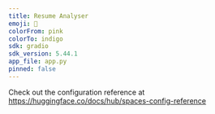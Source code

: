 ```yaml
---
title: Resume Analyser
emoji: 🚀
colorFrom: pink
colorTo: indigo
sdk: gradio
sdk_version: 5.44.1
app_file: app.py
pinned: false
---
```


Check out the configuration reference at https://huggingface.co/docs/hub/spaces-config-reference
